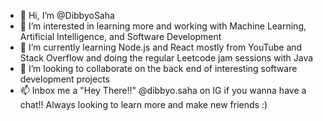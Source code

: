 - 👋 Hi, I’m @DibbyoSaha
- 👀 I’m interested in learning more and working with Machine Learning, Artificial Intelligence, and Software Development
- 🌱 I’m currently learning Node.js and React mostly from YouTube and Stack Overflow and doing the regular Leetcode jam sessions with Java
- 💞️ I’m looking to collaborate on the back end of interesting software development projects
- 📫 Inbox me a "Hey There!!" @dibbyo.saha on IG if you wanna have a chat!! Always looking to learn more and make new friends :)

<!---
DibbyoSaha/DibbyoSaha is a ✨ special ✨ repository because its `README.md` (this file) appears on your GitHub profile.
You can click the Preview link to take a look at your changes.
--->

